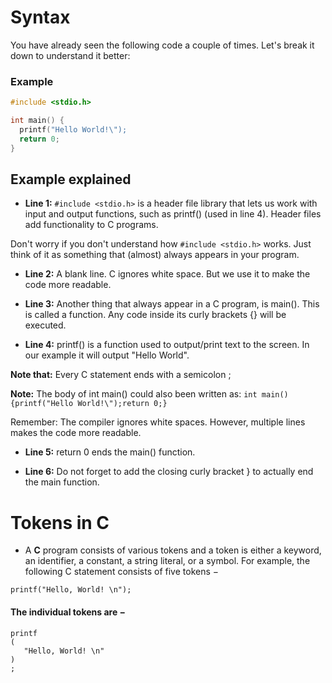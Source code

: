 # Syntax
You have already seen the following code a couple of times. Let's break it down to understand it better:

### Example ###
```c
#include <stdio.h>

int main() {
  printf("Hello World!\");
  return 0;
}
```

## Example explained

- **Line 1:** `#include <stdio.h>` is a header file library that lets us work with input and output functions, such as printf() (used in line 4). Header files add functionality to C programs.

Don't worry if you don't understand how  `#include <stdio.h>` works. Just think of it as something that (almost) always appears in your program.

- **Line 2:** A blank line. C ignores white space. But we use it to make the code more readable.

- **Line 3:** Another thing that always appear in a C program, is main(). This is called a function. Any code inside its curly brackets {} will be executed.

- **Line 4:** printf() is a function used to output/print text to the screen. In our example it will output "Hello World".

**Note that:** Every C statement ends with a semicolon ;

**Note:** The body of int main() could also been written as:
`int main(){printf("Hello World!\");return 0;}`

Remember: The compiler ignores white spaces. However, multiple lines makes the code more readable.

- **Line 5:** return 0 ends the main() function.

- **Line 6:** Do not forget to add the closing curly bracket } to actually end the main function.


# Tokens in C
- A **C** program consists of various tokens and a token is either a keyword, an identifier, a constant, a string literal, or a symbol. For example, the following C statement consists of five tokens −

`printf("Hello, World! \n");`


#### The individual tokens are −
```
printf
(
   "Hello, World! \n"
)
;
```